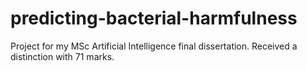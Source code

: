 # predicting-bacterial-harmfulness
Project for my MSc Artificial Intelligence final dissertation. Received a distinction with 71 marks.
